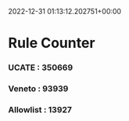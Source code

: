 2022-12-31 01:13:12.202751+00:00
# Rule Counter 
 ### UCATE : 350669

 ### Veneto : 93939

 ### Allowlist : 13927